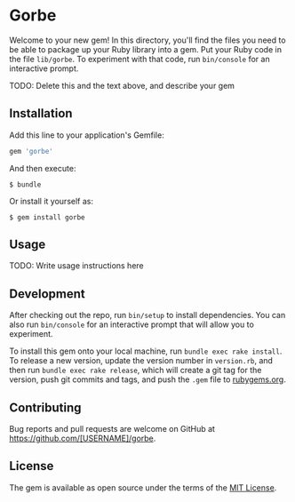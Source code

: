 # Gorbe

Welcome to your new gem! In this directory, you'll find the files you need to be able to package up your Ruby library into a gem. Put your Ruby code in the file `lib/gorbe`. To experiment with that code, run `bin/console` for an interactive prompt.

TODO: Delete this and the text above, and describe your gem

## Installation

Add this line to your application's Gemfile:

```ruby
gem 'gorbe'
```

And then execute:

    $ bundle

Or install it yourself as:

    $ gem install gorbe

## Usage

TODO: Write usage instructions here

## Development

After checking out the repo, run `bin/setup` to install dependencies. You can also run `bin/console` for an interactive prompt that will allow you to experiment.

To install this gem onto your local machine, run `bundle exec rake install`. To release a new version, update the version number in `version.rb`, and then run `bundle exec rake release`, which will create a git tag for the version, push git commits and tags, and push the `.gem` file to [rubygems.org](https://rubygems.org).

## Contributing

Bug reports and pull requests are welcome on GitHub at https://github.com/[USERNAME]/gorbe.

## License

The gem is available as open source under the terms of the [MIT License](https://opensource.org/licenses/MIT).
